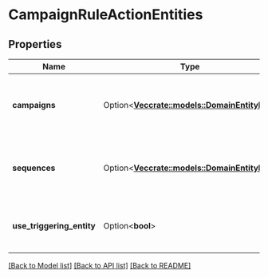 # CampaignRuleActionEntities

## Properties

Name | Type | Description | Notes
------------ | ------------- | ------------- | -------------
**campaigns** | Option<[**Vec<crate::models::DomainEntityRef>**](DomainEntityRef.md)> | The list of campaigns for a CampaignRule to monitor. Required if the CampaignRule has any conditions that run on a campaign. | [optional]
**sequences** | Option<[**Vec<crate::models::DomainEntityRef>**](DomainEntityRef.md)> | The list of sequences for a CampaignRule to monitor. Required if the CampaignRule has any conditions that run on a sequence. | [optional]
**use_triggering_entity** | Option<**bool**> | If true, the CampaignRuleAction will apply to the same entity that triggered the CampaignRuleCondition. | [optional]

[[Back to Model list]](../README.md#documentation-for-models) [[Back to API list]](../README.md#documentation-for-api-endpoints) [[Back to README]](../README.md)


